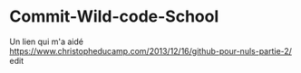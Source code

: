 # Commit-Wild-code-School
Un lien qui m'a aidé https://www.christopheducamp.com/2013/12/16/github-pour-nuls-partie-2/
edit
